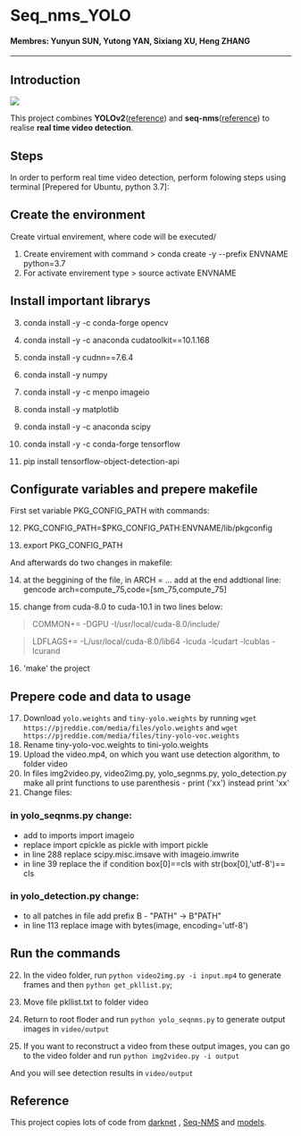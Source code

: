 # Seq_nms_YOLO

#### Membres: Yunyun SUN, Yutong YAN, Sixiang XU, Heng ZHANG

---

## Introduction

![](img/index.jpg) 

This project combines **YOLOv2**([reference](https://arxiv.org/abs/1506.02640)) and **seq-nms**([reference](https://arxiv.org/abs/1602.08465)) to realise **real time video detection**.

## Steps

In order to perform real time video detection, perform folowing steps using terminal [Prepered for Ubuntu, python 3.7]:

## Create the environment

Create virtual envirement, where code will be executed/
1. Create envirement with command > conda create -y --prefix ENVNAME python=3.7
2. For activate envirement type > source activate ENVNAME

## Install important librarys 

3. conda install -y -c conda-forge opencv

4. conda install -y -c anaconda cudatoolkit==10.1.168

5. conda install -y cudnn==7.6.4

6. conda install -y numpy

7. conda install -y -c menpo imageio 

8. conda install -y matplotlib

9. conda install -y -c anaconda scipy

10. conda install -y -c conda-forge tensorflow

11. pip install tensorflow-object-detection-api

## Configurate variables and prepere makefile

First set variable PKG_CONFIG_PATH with commands:

12. PKG_CONFIG_PATH=$PKG_CONFIG_PATH:ENVNAME/lib/pkgconfig

13. export PKG_CONFIG_PATH

And afterwards do two changes in makefile:

14. at the beggining of the file, in ARCH = ... add at the end addtional line: gencode arch=compute_75,code=[sm_75,compute_75]

15. change from cuda-8.0 to cuda-10.1 in two lines below:

> COMMON+= -DGPU -I/usr/local/cuda-8.0/include/

> LDFLAGS+= -L/usr/local/cuda-8.0/lib64 -lcuda -lcudart -lcublas -lcurand

16. 'make' the project

## Prepere code and data to usage

17. Download `yolo.weights` and `tiny-yolo.weights` by running `wget https://pjreddie.com/media/files/yolo.weights` and `wget https://pjreddie.com/media/files/tiny-yolo-voc.weights`
18. Rename tiny-yolo-voc.weights to tini-yolo.weights
19. Upload the video.mp4, on which you want use detection algorithm, to folder video
20. In files img2video.py, video2img.py, yolo_segnms.py, yolo_detection.py make all print functions to use parenthesis - print ('xx') instead print 'xx'
21. Change files:

### in yolo_seqnms.py change:
* add to imports import imageio
* replace import cpickle as pickle with import pickle
* in line 288 replace scipy.misc.imsave with imageio.imwrite
* in line 39 replace the if condition box[0]==cls with str(box[0],'utf-8')== cls

### in yolo_detection.py change:
* to all patches in file add prefix B - "PATH" -> B"PATH"
* in line 113 replace image with bytes(image, encoding='utf-8')

## Run the commands

22. In the video folder, run `python video2img.py -i input.mp4` to generate frames and then `python get_pkllist.py`;

23. Move file pkllist.txt to folder video

24. Return to root floder and run `python yolo_seqnms.py` to generate output images in `video/output`

25. If you want to reconstruct a video from these output images, you can go to the video folder and run `python img2video.py -i output`

And you will see detection results in `video/output`

## Reference

This project copies lots of code from [darknet](https://github.com/pjreddie/darknet) , [Seq-NMS](https://github.com/lrghust/Seq-NMS) and  [models](https://github.com/tensorflow/models).
